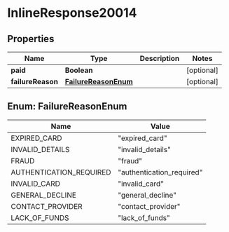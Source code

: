 # InlineResponse20014

## Properties
Name | Type | Description | Notes
------------ | ------------- | ------------- | -------------
**paid** | **Boolean** |  |  [optional]
**failureReason** | [**FailureReasonEnum**](#FailureReasonEnum) |  |  [optional]

<a name="FailureReasonEnum"></a>
## Enum: FailureReasonEnum
Name | Value
---- | -----
EXPIRED_CARD | &quot;expired_card&quot;
INVALID_DETAILS | &quot;invalid_details&quot;
FRAUD | &quot;fraud&quot;
AUTHENTICATION_REQUIRED | &quot;authentication_required&quot;
INVALID_CARD | &quot;invalid_card&quot;
GENERAL_DECLINE | &quot;general_decline&quot;
CONTACT_PROVIDER | &quot;contact_provider&quot;
LACK_OF_FUNDS | &quot;lack_of_funds&quot;

